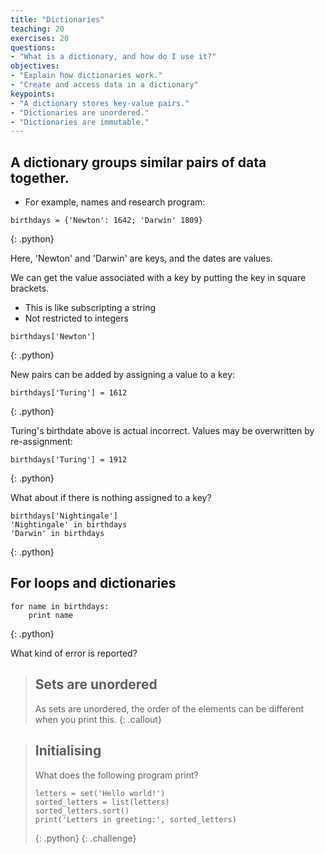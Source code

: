 ```yaml
---
title: "Dictionaries"
teaching: 20
exercises: 20
questions:
- "What is a dictionary, and how do I use it?"
objectives:
- "Explain how dictionaries work."
- "Create and access data in a dictionary"
keypoints:
- "A dictionary stores key-value pairs."
- "Dictionaries are unordered."
- "Dictionaries are immutable."
---
```


## A dictionary groups similar pairs of data together.

* For example, names and research program:

~~~
birthdays = {'Newton': 1642; 'Darwin' 1809}

~~~
{: .python}

Here, 'Newton' and 'Darwin' are keys, and the dates are values.

We can get the value associated with a key by putting the key in square brackets.
* This is like subscripting a string
* Not restricted to integers

~~~
birthdays['Newton']
~~~
{: .python}

New pairs can be added by assigning a value to a key:

~~~
birthdays['Turing'] = 1612
~~~
{: .python}

Turing's birthdate above is actual incorrect. Values may be overwritten by re-assignment:

~~~
birthdays['Turing'] = 1912
~~~
{: .python}

What about if there is nothing assigned to a key?

~~~
birthdays['Nightingale']
'Nightingale' in birthdays
'Darwin' in birthdays
~~~
{: .python}


## For loops and dictionaries

~~~
for name in birthdays:
    print name
~~~
{: .python}

What kind of error is reported?
> ## Sets are unordered
> As sets are unordered, the order of the elements can be different when you print this.
{: .callout}


> ## Initialising
>
> What does the following program print?
>
> ~~~
> letters = set('Hello world!')
> sorted_letters = list(letters)
> sorted_letters.sort()
> print('Letters in greeting:', sorted_letters)
> ~~~
> {: .python}
{: .challenge}
